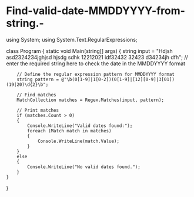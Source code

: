 # Find-valid-date-MMDDYYYY-from-string.-
using System;
using System.Text.RegularExpressions;

class Program
{
    static void Main(string[] args)
    {
        string input = "Hdjsh asd2324234jghjsd hjsdg sdhk  12212021 idf32432 32423 d34234jh dfh"; // enter the required string here to check the date in the MMDDYYYY format 

        // Define the regular expression pattern for MMDDYYYY format
        string pattern = @"\b(0[1-9]|1[0-2])(0[1-9]|[12][0-9]|3[01])(19|20)\d{2}\b";

        // Find matches
        MatchCollection matches = Regex.Matches(input, pattern);

        // Print matches
        if (matches.Count > 0)
        {
            Console.WriteLine("Valid dates found:");
            foreach (Match match in matches)
            {
                Console.WriteLine(match.Value);
            }
        }
        else
        {
            Console.WriteLine("No valid dates found.");
        }
    }
}


